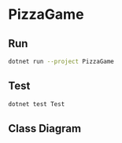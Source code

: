 # PizzaGame
## Run
```bash
dotnet run --project PizzaGame
```
## Test
```bash
dotnet test Test
```
## Class Diagram

